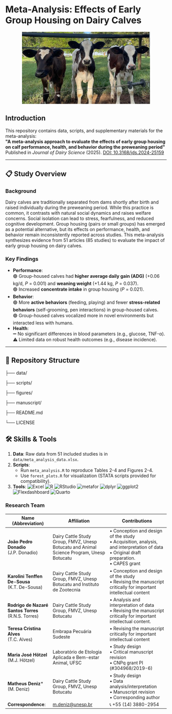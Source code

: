 # Meta-Analysis: Effects of Early Group Housing on Dairy Calves

<div align="center">
  <img src="figures/groupcalves.jpg" alt="Calves" width="400"/>
</div>


## Introduction

This repository contains data, scripts, and supplementary materials for the meta-analysis:  
**"A meta-analysis approach to evaluate the effects of early group housing on calf performance, health, and behavior during the preweaning period"**  
Published in *Journal of Dairy Science* (2025). [DOI: 10.3168/jds.2024-25159](https://doi.org/10.3168/jds.2024-25159)

---

## 📋 Study Overview

### Background
Dairy calves are traditionally separated from dams shortly after birth and raised individually during the preweaning period. While this practice is common, it contrasts with natural social dynamics and raises welfare concerns. Social isolation can lead to stress, fearfulness, and reduced cognitive development. Group housing (pairs or small groups) has emerged as a potential alternative, but its effects on performance, health, and behavior remain inconsistently reported across studies. This meta-analysis synthesizes evidence from 51 articles (85 studies) to evaluate the impact of early group housing on dairy calves.

### Key Findings
- **Performance**:  
  🟢 Group-housed calves had **higher average daily gain (ADG)** (+0.06 kg/d, *P* = 0.001) and **weaning weight** (+1.44 kg, *P* = 0.037).  
  🟢 Increased **concentrate intake** in group housing (*P* = 0.021).  
- **Behavior**:  
  🟢 More **active behaviors** (feeding, playing) and fewer **stress-related behaviors** (self-grooming, pen interactions) in group-housed calves.  
  🟢 Group-housed calves vocalized more in novel environments but interacted less with humans.  
- **Health**:  
  ➖ No significant differences in blood parameters (e.g., glucose, TNF-α).  
  ⚠️ Limited data on robust health outcomes (e.g., disease incidence).  

---

## 📂 Repository Structure
├── data/

├── scripts/

├── figures/

├── manuscript/

├── README.md

└── LICENSE

## 🛠️ Skills & Tools
1. **Data**: Raw data from 51 included studies is in `data/meta_analysis_data.xlsx`.
2. **Scripts**:
   - Run `meta_analysis.R` to reproduce Tables 2-4 and Figures 2-4.
   - Use `forest_plots.R` for visualization (STATA scripts provided for compatibility).
3. **Tools**: ![Excel](https://img.shields.io/badge/Excel-217346?logo=microsoftexcel&logoColor=white) ![R](https://img.shields.io/badge/R-276DC3?logo=r&logoColor=white) ![RStudio](https://img.shields.io/badge/RStudio-75AADB?logo=rstudio&logoColor=white) ![metafor](https://img.shields.io/badge/metafor-4.2--0-8B9DC3) ![dplyr](https://img.shields.io/badge/dplyr-1.1.0-1D6F42) ![ggplot2](https://img.shields.io/badge/ggplot2-3.4.0-3A7CB8) ![Flexdashboard](https://img.shields.io/badge/Flexdashboard-1.0-4B9CD3?logo=r&logoColor=white) ![Quarto](https://img.shields.io/badge/Quarto-1976D2?logo=quarto&logoColor=white)

### Research Team

| Name (Abbreviation)       | Affiliation                                                                 | Contributions                                                                 |
|---------------------------|-----------------------------------------------------------------------------|-------------------------------------------------------------------------------|
| **João Pedro Donadio**<br>(J.P. Donadio) | Dairy Cattle Study Group, FMVZ, Unesp Botucatu and Animal Science Program, Unesp Botucatu | • Conception and design of the study<br> • Acquisition, analysis, and interpretation of data<br> • Original draft preparation.<br> • CAPES grant |
| **Karolini Tenffen De-Sousa**<br>(K.T. De-Sousa) |  Dairy Cattle Study Group, FMVZ, Unesp Botucatu and Instituto de Zootecnia | • Conception and design of the study<br>• Revising the manuscript critically for important intellectual content |
| **Rodrigo de Nazaré Santos Torres**<br>(R.N.S. Torres) | Dairy Cattle Study Group, FMVZ, Unesp Botucatu | • Analysis and interpretation of data<br> • Revising the manuscript critically for important intellectual content. |
| **Teresa Cristina Alves**<br>(T.C. Alves) | Embrapa Pecuária Sudeste | • Revising the manuscript critically for important intellectual content |
| **Maria José Hötzel**<br>(M.J. Hötzel) | Laboratório de Etologia Aplicada e Bem-estar Animal, UFSC | • Study design<br>• Critical manuscript revision<br>• CNPq grant PI (#304968/2019-6) |
| **Matheus Deniz***<br>(M. Deniz) | Dairy Cattle Study Group, FMVZ, Unesp Botucatu | • Study design<br>• Data analysis/interpretation<br>• Manuscript revision<br>• Corresponding author |
| **Correspondence**: | m.deniz@unesp.br              | 📞 +55 (14) 3880-2954  |
